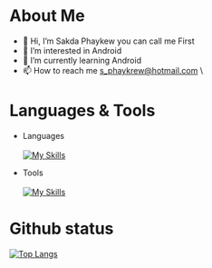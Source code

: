 # About Me
- 👋 Hi, I’m Sakda Phaykew you can call me First
- 👀 I’m interested in Android
- 🌱 I’m currently learning Android
- 📫 How to reach me s_phaykrew@hotmail.com \

# Languages & Tools
- Languages \
\
[![My Skills](https://skillicons.dev/icons?i=java,kotlin,php,c#&theme=light)](https://skillicons.dev) 

- Tools \
\
[![My Skills](https://skillicons.dev/icons?i=androidstudio,unity,visualstudio,mysql,sqlite&theme=light)](https://skillicons.dev) 

# Github status 
[![Top Langs](https://github-readme-stats.vercel.app/api/top-langs/?username=sPhaykrew&layout=compact)](https://github.com/sPhaykrew)

